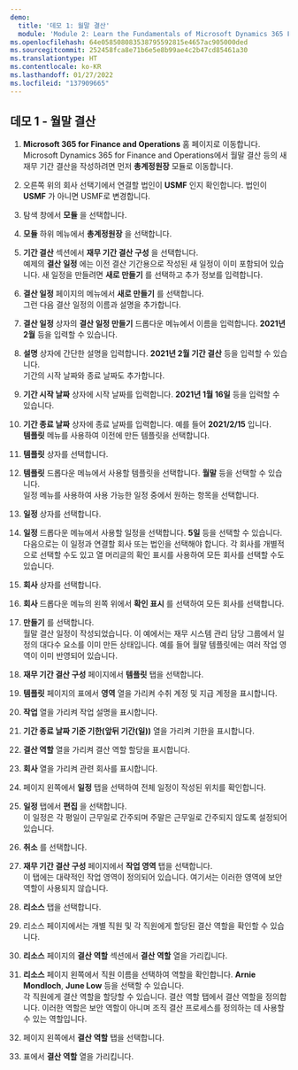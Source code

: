 ```yaml
---
demo:
  title: '데모 1: 월말 결산'
  module: 'Module 2: Learn the Fundamentals of Microsoft Dynamics 365 Finance'
ms.openlocfilehash: 64e058508083538795592815e4657ac905000ded
ms.sourcegitcommit: 252458fca8e71b6e5e8b99ae4c2b47cd85461a30
ms.translationtype: HT
ms.contentlocale: ko-KR
ms.lasthandoff: 01/27/2022
ms.locfileid: "137909665"
---
```

## <a name="demo-1---month-end-close"></a>데모 1 - 월말 결산

1. **Microsoft 365 for Finance and Operations** 홈 페이지로 이동합니다.  
    Microsoft Dynamics 365 for Finance and Operations에서 월말 결산 등의 새 재무 기간 결산을 작성하려면 먼저 **총계정원장** 모듈로 이동합니다.

1. 오른쪽 위의 회사 선택기에서 연결할 법인이 **USMF** 인지 확인합니다. 법인이 **USMF** 가 아니면 USMF로 변경합니다.

1. 탐색 창에서 **모듈** 을 선택합니다.

1. **모듈** 하위 메뉴에서 **총계정원장** 을 선택합니다.

1. **기간 결산** 섹션에서 **재무 기간 결산 구성** 을 선택합니다.  
    예제의 **결산 일정** 에는 이전 결산 기간용으로 작성된 새 일정이 이미 포함되어 있습니다. 새 일정을 만들려면 **새로 만들기** 를 선택하고 추가 정보를 입력합니다.

1. **결산 일정** 페이지의 메뉴에서 **새로 만들기** 를 선택합니다.  
    그런 다음 결산 일정의 이름과 설명을 추가합니다.

1. **결산 일정** 상자의 **결산 일정 만들기** 드롭다운 메뉴에서 이름을 입력합니다. **2021년 2월** 등을 입력할 수 있습니다.

1. **설명** 상자에 간단한 설명을 입력합니다. **2021년 2월 기간 결산** 등을 입력할 수 있습니다.  
    기간의 시작 날짜와 종료 날짜도 추가합니다.

1. **기간 시작 날짜** 상자에 시작 날짜를 입력합니다. **2021년 1월 16일** 등을 입력할 수 있습니다.

1. **기간 종료 날짜** 상자에 종료 날짜를 입력합니다. 예를 들어 **2021/2/15** 입니다.  
    **템플릿** 메뉴를 사용하여 이전에 만든 템플릿을 선택합니다.

1. **템플릿** 상자를 선택합니다.

1. **템플릿** 드롭다운 메뉴에서 사용할 템플릿을 선택합니다. **월말** 등을 선택할 수 있습니다.  
    일정 메뉴를 사용하여 사용 가능한 일정 중에서 원하는 항목을 선택합니다.

1. **일정** 상자를 선택합니다.

1. **일정** 드롭다운 메뉴에서 사용할 일정을 선택합니다. **5일** 등을 선택할 수 있습니다.  
다음으로는 이 일정과 연결할 회사 또는 법인을 선택해야 합니다. 각 회사를 개별적으로 선택할 수도 있고 열 머리글의 확인 표시를 사용하여 모든 회사를 선택할 수도 있습니다.

1. **회사** 상자를 선택합니다.

1. **회사** 드롭다운 메뉴의 왼쪽 위에서 **확인 표시** 를 선택하여 모든 회사를 선택합니다.

1. **만들기** 를 선택합니다.  
    월말 결산 일정이 작성되었습니다. 이 예에서는 재무 시스템 관리 담당 그룹에서 일정의 대다수 요소를 이미 만든 상태입니다. 예를 들어 월말 템플릿에는 여러 작업 영역이 이미 반영되어 있습니다.

1. **재무 기간 결산 구성** 페이지에서 **템플릿** 탭을 선택합니다.

1. **템플릿** 페이지의 표에서 **영역** 열을 가리켜 수취 계정 및 지급 계정을 표시합니다.

1. **작업** 열을 가리켜 작업 설명을 표시합니다.

1. **기간 종료 날짜 기준 기한(앞뒤 기간(일))** 열을 가리켜 기한을 표시합니다.

1. **결산 역할** 열을 가리켜 결산 역할 할당을 표시합니다.

1. **회사** 열을 가리켜 관련 회사를 표시합니다.

1. 페이지 왼쪽에서 **일정** 탭을 선택하여 전체 일정이 작성된 위치를 확인합니다.

1. **일정** 탭에서 **편집** 을 선택합니다.  
    이 일정은 각 평일이 근무일로 간주되며 주말은 근무일로 간주되지 않도록 설정되어 있습니다.

1. **취소** 를 선택합니다.

1. **재무 기간 결산 구성** 페이지에서 **작업 영역** 탭을 선택합니다.  
    이 탭에는 대략적인 작업 영역이 정의되어 있습니다. 여기서는 이러한 영역에 보안 역할이 사용되지 않습니다.

1. **리소스** 탭을 선택합니다.

1. 리소스 페이지에서는 개별 직원 및 각 직원에게 할당된 결산 역할을 확인할 수 있습니다.

1. **리소스** 페이지의 **결산 역할** 섹션에서 **결산 역할** 열을 가리킵니다.

1. **리소스** 페이지 왼쪽에서 직원 이름을 선택하여 역할을 확인합니다. **Arnie Mondloch**, **June Low** 등을 선택할 수 있습니다.  
    각 직원에게 결산 역할을 할당할 수 있습니다. 결산 역할 탭에서 결산 역할을 정의합니다. 이러한 역할은 보안 역할이 아니며 조직 결산 프로세스를 정의하는 데 사용할 수 있는 역할입니다.

1. 페이지 왼쪽에서 **결산 역할** 탭을 선택합니다.

1. 표에서 **결산 역할** 열을 가리킵니다.
